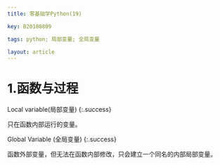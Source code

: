 ```yaml
---
title: 零基础学Python(19)

key: B20180809

tags: python; 局部变量; 全局变量

layout: article
---
```


# 1.函数与过程

<!--more-->

Local variable(局部变量)
{:.success}

只在函数内部运行的变量。

Global Variable (全局变量)
{:.success}

函数外部变量，但无法在函数内部修改，只会建立一个同名的内部局部变量。